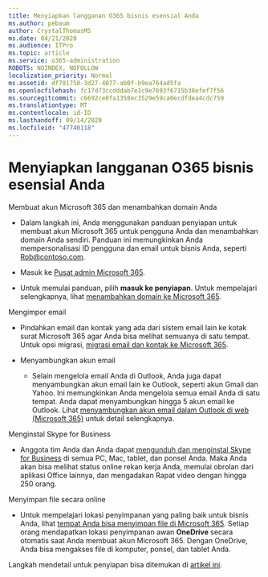 ```yaml
---
title: Menyiapkan langganan O365 bisnis esensial Anda
ms.author: pebaum
author: CrystalThomasMS
ms.date: 04/21/2020
ms.audience: ITPro
ms.topic: article
ms.service: o365-administration
ROBOTS: NOINDEX, NOFOLLOW
localization_priority: Normal
ms.assetid: df781750-3d27-4077-ab0f-b9ea764ad5fa
ms.openlocfilehash: fc17d73ccdddab7e1c9e7693f6715b38efef7f56
ms.sourcegitcommit: c6692ce0fa1358ec3529e59ca0ecdfdea4cdc759
ms.translationtype: MT
ms.contentlocale: id-ID
ms.lasthandoff: 09/14/2020
ms.locfileid: "47740118"
---
```

# <a name="setting-up-your-o365-business-essentials-subscription"></a>Menyiapkan langganan O365 bisnis esensial Anda

Membuat akun Microsoft 365 dan menambahkan domain Anda
  
- Dalam langkah ini, Anda menggunakan panduan penyiapan untuk membuat akun Microsoft 365 untuk pengguna Anda dan menambahkan domain Anda sendiri. Panduan ini memungkinkan Anda mempersonalisasi ID pengguna dan email untuk bisnis Anda, seperti [Rob@contoso.com](mailto:rob@contoso.com).
    
- Masuk ke [Pusat admin Microsoft 365](https://login.partner.microsoftonline.cn/).
    
- Untuk memulai panduan, pilih **masuk ke penyiapan**. Untuk mempelajari selengkapnya, lihat [menambahkan domain ke Microsoft 365](https://docs.microsoft.com/microsoft-365/admin/setup/add-domain).
    
Mengimpor email
  
- Pindahkan email dan kontak yang ada dari sistem email lain ke kotak surat Microsoft 365 agar Anda bisa melihat semuanya di satu tempat. Untuk opsi migrasi, [migrasi email dan kontak ke Microsoft 365](https://docs.microsoft.com/microsoft-365/admin/setup/migrate-email-and-contacts-admin).
    
- Menyambungkan akun email
    
  - Selain mengelola email Anda di Outlook, Anda juga dapat menyambungkan akun email lain ke Outlook, seperti akun Gmail dan Yahoo. Ini memungkinkan Anda mengelola semua email Anda di satu tempat. Anda dapat menyambungkan hingga 5 akun email ke Outlook. Lihat [menyambungkan akun email dalam Outlook di web (Microsoft 365)](https://support.office.com/Article/Connect-email-accounts-in-Outlook-on-the-web-Office-365-d7012ff0-924f-4f78-8aca-c3912d886c4d) untuk detail selengkapnya. 
    
Menginstal Skype for Business
  
- Anggota tim Anda dan Anda dapat [mengunduh dan menginstal Skype for Business](https://support.office.com/Article/download-and-install-Skype-for-Business-8a0d4da8-9d58-44f9-9759-5c8f340cb3fb) di semua PC, Mac, tablet, dan ponsel Anda. Maka Anda akan bisa melihat status online rekan kerja Anda, memulai obrolan dari aplikasi Office lainnya, dan mengadakan Rapat video dengan hingga 250 orang. 
    
Menyimpan file secara online
  
- Untuk mempelajari lokasi penyimpanan yang paling baik untuk bisnis Anda, lihat [tempat Anda bisa menyimpan file di Microsoft 365](https://support.office.com/article/c7c20284-bc94-47f4-9728-d28e9daf0790.aspx). Setiap orang mendapatkan lokasi penyimpanan awan **OneDrive** secara otomatis saat Anda membuat akun Microsoft 365. Dengan OneDrive, Anda bisa mengakses file di komputer, ponsel, dan tablet Anda. 
    
Langkah mendetail untuk penyiapan bisa ditemukan di [artikel ini](https://docs.microsoft.com/microsoft-365/admin/setup/setup).
  

